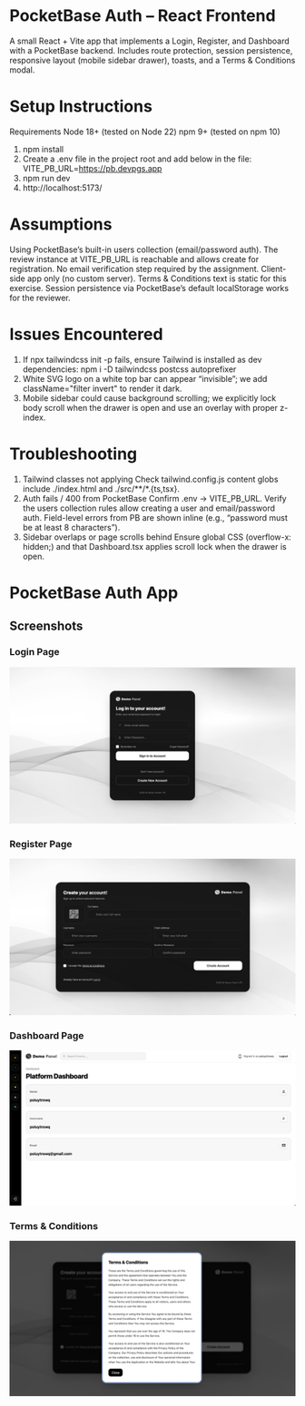 # PocketBase Auth – React Frontend

  A small React + Vite app that implements a Login, Register, and Dashboard with a PocketBase backend.
  Includes route protection, session persistence, responsive layout (mobile sidebar drawer), toasts, and a Terms & Conditions modal.

# Setup Instructions

  Requirements
      Node 18+ (tested on Node 22)
      npm 9+ (tested on npm 10)

1) npm install
2) Create a .env file in the project root and add below in the file:
   VITE_PB_URL=https://pb.devpgs.app
3) npm run dev
4) http://localhost:5173/

# Assumptions

  Using PocketBase’s built-in users collection (email/password auth).
  The review instance at VITE_PB_URL is reachable and allows create for registration.
  No email verification step required by the assignment.
  Client-side app only (no custom server).
  Terms & Conditions text is static for this exercise.
  Session persistence via PocketBase’s default localStorage works for the reviewer.

# Issues Encountered

1. If npx tailwindcss init -p fails, ensure Tailwind is installed as dev dependencies:
   npm i -D tailwindcss postcss autoprefixer
2. White SVG logo on a white top bar can appear “invisible”; we add className="filter invert" to render it dark.
3. Mobile sidebar could cause background scrolling; we explicitly lock body scroll when the drawer is open and use an overlay with proper z-index.

# Troubleshooting

1. Tailwind classes not applying
   Check tailwind.config.js content globs include ./index.html and ./src/**/*.{ts,tsx}.
2. Auth fails / 400 from PocketBase
   Confirm .env → VITE_PB_URL.
   Verify the users collection rules allow creating a user and email/password auth.
   Field-level errors from PB are shown inline (e.g., “password must be at least 8 characters”).
3. Sidebar overlaps or page scrolls behind
   Ensure global CSS (overflow-x: hidden;) and that Dashboard.tsx applies scroll lock when the drawer is open.


# PocketBase Auth App

## Screenshots

### Login Page
![Login](./screenshots/loginpage.png)

### Register Page
![Register](./screenshots/registerPage.png)

### Dashboard Page
![Dashboard](./screenshots/dashboard.png)

### Terms & Conditions
![Terms & conditions](./screenshots/terms&Conditions.png)